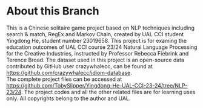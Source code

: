 # About this Branch
 
This is a Chinese solitaire game project based on NLP techniques including search & match, RegEx and Markov Chain, created by UAL CCI student Yingdong He, student number 23019658. This project is for examing the education outcomes of UAL CCI course 23/24 Natural Language Processing for the Creative Industries, instructed by Professor Rebecca Fiebrink and Terence Broad. The dataset used in this project is an open-source data contributed by GitHub user crazywhalecc, can be found at https://github.com/crazywhalecc/idiom-database.  
The complete project files can be accessed at https://github.com/TobySlipper/Yingdong-He-UAL-CCI-23-24/tree/NLP-23/24. The project codes and all the other related files are for learning uses only. All copyrights belong to the author and UAL. 
